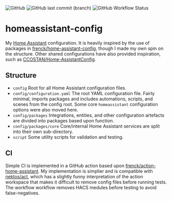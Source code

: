 ![GitHub](https://img.shields.io/github/license/ravngr/homeassistant-config) ![GitHub last commit (branch)](https://img.shields.io/github/last-commit/ravngr/homeassistant-config/main) ![GitHub Workflow Status](https://img.shields.io/github/actions/workflow/status/ravngr/homeassistant-config/ci.yaml?label=CI)

# homeassistant-config
My [Home Assistant](https://home-assistant.io/) configuration. It is heavily inspired by the use of packages in [frenck/home-assistant-config](https://github.com/frenck/home-assistant-config), though I made my own spin on the structure. Other shared configurations have also provided inspiration, such as [CCOSTAN/Home-AssistantConfig](https://github.com/CCOSTAN/Home-AssistantConfig).

## Structure
- `config` Root for all Home Assistant configuration files.
- `config/configuration.yaml` The root YAML configuration file. Fairly minimal, imports packages and includes automations, scripts, and scenes from the config root. Some core `homeassistant` configuration options were also moved here.
- `config/packages` Integrations, entities, and other configuration artefacts are divided into packages based upon function. 
- `config/packages/core` Core/internal Home Assistant services are split into their own sub-directory.
- `script` Some utility scripts for validation and testing. 

## CI
Simple CI is implemented in a GitHub action based upon [frenck/action-home-assistant](https://github.com/frenck/action-home-assistant). My implementation is simplier and is compatible with [nektos/act](https://github.com/nektos/act), which has a slightly funny interpretation of the action workspace that makes it difficult to remove config files before running tests. The workflow workflow removes HACS medules before testing to avoid false-negatives.
